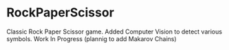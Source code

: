 # RockPaperScissor
 Classic Rock Paper Scissor game. Added Computer Vision to detect various symbols. Work In Progress (plannig to add Makarov Chains) 

